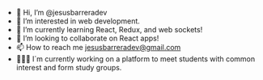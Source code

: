 - 👋 Hi, I’m @jesusbarreradev
- 👀 I’m interested in web development.
- 🌱 I’m currently learning React, Redux, and web sockets!
- 💞️ I’m looking to collaborate on React apps!
- 📫 How to reach me jesusbarreradev@gmail.com
- 👨🏻‍💻 I´m currently working on a platform to meet students with common interest and form study groups.

<!---
jesusbarreradev/jesusbarreradev is a ✨ special ✨ repository because its `README.md` (this file) appears on your GitHub profile.
You can click the Preview link to take a look at your changes.
--->
